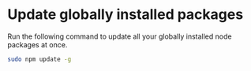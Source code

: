 # Update globally installed packages

Run the following command to update all your globally installed node packages at once.

```bash
sudo npm update -g
```

